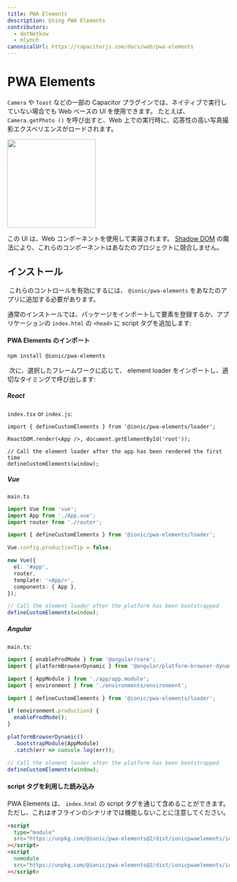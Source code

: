 ```yaml
---
title: PWA Elements
description: Using PWA Elements
contributors:
  - dotNetkow
  - mlynch
canonicalUrl: https://capacitorjs.com/docs/web/pwa-elements
---
```


# PWA Elements

`Camera` や `Toast` などの一部の Capacitor プラグインでは、ネイティブで実行していない場合でも Web ベースの UI を使用できます。​ たとえば、 `Camera.getPhoto ()` を呼び出すと、Web 上での実行時に、応答性の高い写真撮影エクスペリエンスがロードされます。

<img src="/assets/img/docs/pwa-elements.png" style="height: 200px" />

この UI は、Web コンポーネントを使用して実装されます。 [Shadow DOM](https://developer.mozilla.org/en-US/docs/Web/Web_Components/Using_shadow_DOM) の魔法により、これらのコンポーネントはあなたのプロジェクトに競合しません。

## インストール

​ これらのコントロールを有効にするには、 `@ionic/pwa-elements` をあなたのアプリに追加する必要があります。

​ 通常のインストールでは、パッケージをインポートして要素を登録するか、アプリケーションの `index.html` の `<head>` に script タグを追加します:

#### PWA Elements のインポート

```bash
npm install @ionic/pwa-elements
```

​ 次に、選択したフレームワークに応じて、 element loader をインポートし、適切なタイミングで呼び出します:

##### React

`index.tsx` or `index.js`:

```tsx
import { defineCustomElements } from '@ionic/pwa-elements/loader';

ReactDOM.render(<App />, document.getElementById('root'));

// Call the element loader after the app has been rendered the first time
defineCustomElements(window);
```

##### Vue

`main.ts`

```typescript
import Vue from 'vue';
import App from './App.vue';
import router from './router';

import { defineCustomElements } from '@ionic/pwa-elements/loader';

Vue.config.productionTip = false;

new Vue({
  el: '#app',
  router,
  template: '<App/>',
  components: { App },
});

// Call the element loader after the platform has been bootstrapped
defineCustomElements(window);
```

##### Angular

`main.ts`:

```typescript
import { enableProdMode } from '@angular/core';
import { platformBrowserDynamic } from '@angular/platform-browser-dynamic';

import { AppModule } from './app/app.module';
import { environment } from './environments/environment';

import { defineCustomElements } from '@ionic/pwa-elements/loader';

if (environment.production) {
  enableProdMode();
}

platformBrowserDynamic()
  .bootstrapModule(AppModule)
  .catch(err => console.log(err));

// Call the element loader after the platform has been bootstrapped
defineCustomElements(window);
```

#### script タグを利用した読み込み

PWA Elements は、 `index.html` の script タグを通じて含めることができます。​ ただし、これはオフラインのシナリオでは機能しないことに注意してください。

```html
<script
  type="module"
  src="https://unpkg.com/@ionic/pwa-elements@2/dist/ionicpwaelements/ionicpwaelements.esm.js"
></script>
<script
  nomodule
  src="https://unpkg.com/@ionic/pwa-elements@2/dist/ionicpwaelements/ionicpwaelements.js"
></script>
```
